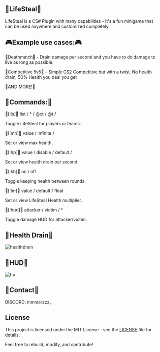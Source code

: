## 💉LifeSteal💉
LifeSteal is a CS# Plugin with many capabilities - It's a fun minigame that can be used anywhere and customized completely.
## 🎮Example use cases:🎮
💉Deathmatch💉 - Drain damage per second and you have to do damage to live as long as possible.

💉Competitive 5v5💉 - Simple CS2 Competitive but with a twist. No health drain, 50% Health you deal you get

💉AND MORE!💉
## 💬Commands:💬
💉[!ls]💉 list / * / @ct / @t / <name>

Toggle LifeSteal for players or teams.

💉[!mh]💉 value / infinite / <number>

Set or view max health.

💉[!hp]💉 value / disable / default / <number>

Set or view health drain per second.

💉[!kh]💉 on / off

Toggle keeping health between rounds.

💉[!lm]💉 value / default / float

Set or view LifeSteal Health multiplier.

💉[!hud]💉 attacker / victim / *

Toggle damage HUD for attacker/victim.

## 💉Health Drain💉
![healthdrain](https://github.com/user-attachments/assets/f3065cac-7b97-4eca-a28e-d7ddac83830f)
## 💉HUD💉
![hp](https://github.com/user-attachments/assets/78dcaab9-9ca4-4568-8a67-37ec7d0d653d)

## 💭Contact💭
DISCORD: mmmarzzz_

## License

This project is licensed under the MIT License - see the [LICENSE](./LICENSE) file for details.

Feel free to rebuild, modify, and contribute!
